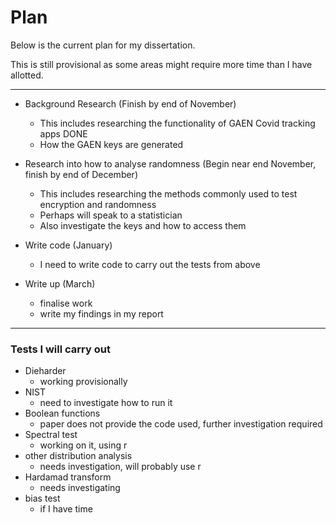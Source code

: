 # Plan

Below is the current plan for my dissertation. 

This is still provisional as some areas might require more time than I have allotted. 

---

- Background Research (Finish by end of November)
   - This includes researching the functionality of GAEN Covid tracking apps DONE
   - How the GAEN keys are generated 

- Research into how to analyse randomness (Begin near end November, finish by end of December)
   - This includes researching the methods commonly used to test encryption and randomness
   - Perhaps will speak to a statistician
   - Also investigate the keys and how to access them

- Write code (January)
   - I need to write code to carry out the tests from above

 - Write up (March)
    - finalise work
    - write my findings in my report

---

### Tests I will carry out

- Dieharder
   - working provisionally
- NIST
   - need to investigate how to run it
- Boolean functions
   - paper does not provide the code used, further investigation required
- Spectral test
   - working on it, using r
- other distribution analysis
   - needs investigation, will probably use r
- Hardamad transform
   - needs investigating
- bias test
   - if I have time
